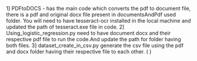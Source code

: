 1] PDFtoDOCS - has the main code which converts the pdf to document file, there is a pdf and original docx file present in documentsAndPdf used folder. You will need to have tesseract-ocr installed in the local machine and updated the path of tesseract.exe file in code.
2] Using_logistic_regression.py need to have document docx and their respective pdf file to run the code.And update the path for folder having both files.
3] dataset_create_in_csv.py generate the csv file using the pdf and docx folder having their respective file to each other. ( )
